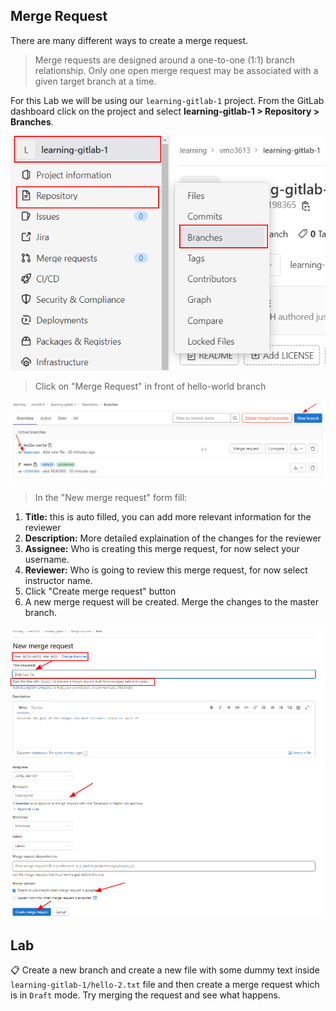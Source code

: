 ## Merge Request

There are many different ways to create a merge request. 

> Merge requests are designed around a one-to-one (1:1) branch relationship. Only one open merge request may be associated with a given target branch at a time.

For this Lab we will be using our `learning-gitlab-1` project. From the GitLab dashboard click on the project and select **learning-gitlab-1 > Repository > Branches**.

![](/imgs/branches-1.png)

> Click on "Merge Request" in front of hello-world branch

![](/imgs/merge-request-1.png)

> In the "New merge request" form fill:
1. **Title:** this is auto filled, you can add more relevant information for the reviewer
2. **Description:** More detailed explaination of the changes for the reviewer
3. **Assignee:** Who is creating this merge request, for now select your username.
4. **Reviewer:** Who is going to review this merge request, for now select instructor name.
5. Click "Create merge request" button
6. A new merge request will be created. Merge the changes to the master branch.

![](/imgs/merge-request-2.png)

## Lab

📋 Create a new branch and create a new file with some dummy text inside `learning-gitlab-1/hello-2.txt` file and then create a merge request which is in `Draft` mode. Try merging the request and see what happens.
